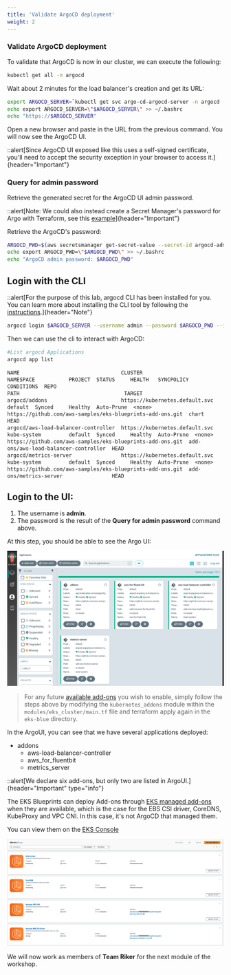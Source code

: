 ```yaml
---
title: 'Validate ArgoCD deployment'
weight: 2
---
```


### Validate ArgoCD deployment

To validate that ArgoCD is now in our cluster, we can execute the following:

```bash
kubectl get all -n argocd
```

Wait about 2 minutes for the load balancer's creation and get its URL:

```bash
export ARGOCD_SERVER=`kubectl get svc argo-cd-argocd-server -n argocd -o json | jq --raw-output '.status.loadBalancer.ingress[0].hostname'`
echo export ARGOCD_SERVER=\"$ARGOCD_SERVER\" >> ~/.bashrc
echo "https://$ARGOCD_SERVER"
```

Open a new browser and paste in the URL from the previous command. You will now see the ArgoCD UI.

::alert[Since ArgoCD UI exposed like this uses a self-signed certificate, you'll need to accept the security exception in your browser to access it.]{header="Important"}

### Query for admin password

Retrieve the generated secret for the ArgoCD UI admin password. 

::alert[Note: We could also instead create a Secret Manager's password for Argo with Terraform, see this [example](https://github.com/aws-ia/terraform-aws-eks-blueprints/blob/main/examples/blue-green-upgrade/environment/main.tf#L110-L125)]{header="Important"}

Retrieve the ArgoCD's password: 

```bash
ARGOCD_PWD=$(aws secretsmanager get-secret-value --secret-id argocd-admin-secret.eks-blueprint | jq -r '.SecretString')
echo export ARGOCD_PWD=\"$ARGOCD_PWD\" >> ~/.bashrc
echo "ArgoCD admin password: $ARGOCD_PWD"
```

## Login with the CLI

::alert[For the purpose of this lab, argocd CLI has been installed for you. You can learn more about installing the CLI tool by following the [instructions](https://argo-cd.readthedocs.io/en/stable/cli_installation/).]{header="Note"}

```bash
argocd login $ARGOCD_SERVER --username admin --password $ARGOCD_PWD --insecure
```

Then we can use the cli to interact with ArgoCD:

```bash
#List argocd Applications
argocd app list
```

```
NAME                                 CLUSTER                         NAMESPACE           PROJECT  STATUS     HEALTH   SYNCPOLICY  CONDITIONS  REPO                                                       PATH                                  TARGET
argocd/addons                        https://kubernetes.default.svc                      default  Synced     Healthy  Auto-Prune  <none>      https://github.com/aws-samples/eks-blueprints-add-ons.git  chart                                 HEAD
argocd/aws-load-balancer-controller  https://kubernetes.default.svc  kube-system         default  Synced     Healthy  Auto-Prune  <none>      https://github.com/aws-samples/eks-blueprints-add-ons.git  add-ons/aws-load-balancer-controller  HEAD
argocd/metrics-server                https://kubernetes.default.svc  kube-system         default  Synced     Healthy  Auto-Prune  <none>      https://github.com/aws-samples/eks-blueprints-add-ons.git  add-ons/metrics-server                HEAD
```


## Login to the UI:

1. The username is **admin**.
2. The password is the result of the **Query for admin password** command above.

At this step, you should be able to see the Argo UI:

![ArgoCD UI](/static/images/argocdui.png)

> For any future [available add-ons](https://aws-ia.github.io/terraform-aws-eks-blueprints/add-ons/) you wish to enable, simply follow the steps above by modifying the `kubernetes_addons` module within the `modules/eks_cluster/main.tf` file and terraform apply again in the `eks-blue` directory.

In the ArgoUI, you can see that we have several applications deployed:

- addons
  - aws-load-balancer-controller
  - aws_for_fluentbit
  - metrics_server

::alert[We declare six add-ons, but only two are listed in ArgoUI.]{header="Important" type="info"}

The EKS Blueprints can deploy Add-ons through [EKS managed add-ons](https://docs.aws.amazon.com/eks/latest/userguide/eks-add-ons.html) when they are available, which is the case for the EBS CSI driver, CoreDNS, KubeProxy and VPC CNI. In this case, it's not ArgoCD that managed them.

You can view them on the [EKS Console](https://console.aws.amazon.com/eks/home?#/clusters/eks-blueprint-blue?selectedTab=cluster-add-ons-tab)

![ArgoCD UI](/static/images/eks-managed-addons.png)

We will now work as members of **Team Riker** for the next module of the workshop.
